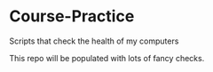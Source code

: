# Course-Practice
Scripts that check the health of my computers

This repo will be populated with lots of fancy checks.
